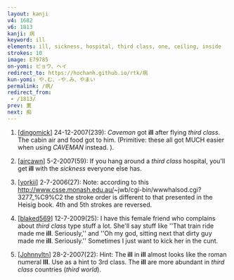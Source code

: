 ```yaml
---
layout: kanji
v4: 1682
v6: 1813
kanji: 病
keyword: ill
elements: ill, sickness, hospital, third class, one, ceiling, inside
strokes: 10
image: E79785
on-yomi: ビョウ、ヘイ
redirect_to: https://hochanh.github.io/rtk/病
kun-yomi: や.む、-や.み、やまい
permalink: /病/
redirect_from:
 - /1813/
prev: 薫
next: 痴
---
```


1) [<a href="http://kanji.koohii.com/profile/dingomick">dingomick</a>] 24-12-2007(239): <em>Caveman</em> got <strong>ill</strong> after flying <em>third class</em>. The cabin air and food got to him. (Primitive: these all got MUCH easier when using <em>CAVEMAN</em> instead. ).

2) [<a href="http://kanji.koohii.com/profile/aircawn">aircawn</a>] 5-2-2007(59): If you hang around a <em>third class</em> hospital, you&#039;ll get<strong> ill</strong> with the <em>sickness</em> everyone else has.

3) [<a href="http://kanji.koohii.com/profile/yorkii">yorkii</a>] 2-7-2006(27): Note: according to this <a href="http://www.csse.monash.edu.au/">http://www.csse.monash.edu.au/</a>~jwb/cgi-bin/wwwhalsod.cgi?3277_%C9%C2 the stroke order is different to that presented in the Heisig book. 4th and 5th strokes are reversed.

4) [<a href="http://kanji.koohii.com/profile/blaked569">blaked569</a>] 12-7-2009(25): I have this female friend who complains about <em>third class</em> type stuff a lot. She&#039;ll say stuff like &#039;&#039;That train ride made me<strong> ill</strong>. Seriously,&#039;&#039; and &#039;&#039;Oh my god, sitting next that dirty guy made me<strong> ill</strong>. Seriously.&#039;&#039; Sometimes I just want to kick her in the cunt.

5) [<a href="http://kanji.koohii.com/profile/Johnnyltn">Johnnyltn</a>] 28-2-2007(22): Hint: The<strong> ill</strong> in<strong> ill</strong> almost looks like the roman numeral <strong>III</strong>. Use as a hint to 3rd class. The<strong> ill</strong> are more abundant in <em>third class</em> countries (<em>third world</em>).

